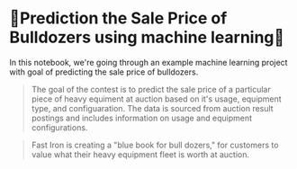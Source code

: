 # 🚜Prediction the Sale Price of Bulldozers using machine learning🚜


In this notebook, we're going through an example machine learning project with goal of predicting the sale price of bulldozers.

>The goal of the contest is to predict the sale price of a particular piece of heavy equiment at auction based on it's usage, equipment type, and configuaration.  The data is sourced from auction result postings and includes information on usage and equipment configurations.

>Fast Iron is creating a "blue book for bull dozers," for customers to value what their heavy equipment fleet is worth at auction.

